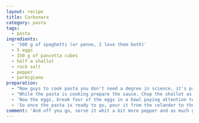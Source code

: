 ```yaml
---
layout: recipe
title: Carbonara
category: pasta
tags:
  - pasta
ingredients:
  - '500 g of spaghetti (or penne, I love them both)'
  - 5 eggs
  - 150 g of pancetta cubes
  - half a shallot
  - rock salt
  - pepper
  - parmigiano
preparation:
  - "Now guys to cook pasta you don't need a degree in science, it's pretty damn simple. Take a large pot and fill it with water and put it on the stove until it boils, the amount of water should be at least three or four time the amount of pasta. Once and only once the water is boiling toss in an handful of rock salt, and then the pasta. Keep steering the pasta every two minutes otherwise it stick to the pan. Don't put oil in the water, that's for lazy people, and cooking is not for lazy people.  Now once you rich the time written in the pasta package, taste the pasta and see if it's ready. once you decide it's cooked just empty the pasta in a colander."
  - "While the pasta is cooking prepare the sauce. Chop the shallot as thin as possible, like 1mm is already too much. Three four spoons of olive oil in a frying pan, let the oil heat up and toss the onion in it. Let it cook for 1 minutes and then add the pancetta. keep steering the pancetta until it gets almost crispy, not burned please. once it's ready remove it from the heat."
  - 'Now the eggs, break four of the eggs in a bowl paying attention to get rid of the white, then add the last egg as a whole. whisk the eggs until you start to see bubbles. add pinch of pepper and a good handful of grated parmigiano. whisk a bit more.'
  - 'So once the pasta is ready to go, pour it from the colander to the frying pan where the pancetta is, then add the eggs. Remember to turn off the eat otherwise the eggs cook too much. now steer slowly the pasta until the eggs are slightly cooked but still creamy.'
comment: 'And off you go, serve it whit a bit more pepper and as much grated parmiggiano as you want.'
---
```

